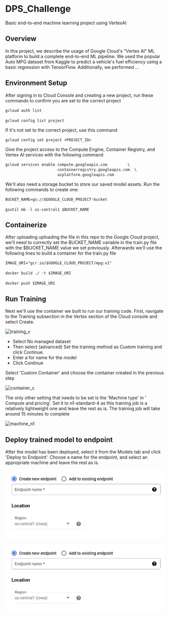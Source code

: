 # DPS_Challenge
Basic end-to-end machine learning project using VertexAI


## Overview ##
In this project, we describe the usage of Google Cloud's "Vertex AI" ML platform to build a complete end-to-end ML pipeline. We used the popular Auto MPG dataset from Kaggle to predict a vehicle's fuel efficiency using a basic regression with TensorFlow. Additionally, we performed ...


## Environment Setup ##
After signing in to Cloud Console and creating a new project, run these commands to confirm you are set to the correct project

```
gcloud auth list

gcloud config list project
```

If it's not set to the correct project, use this command

```
gcloud config set project <PROJECT_ID>
```

Give the project access to the Compute Engine, Container Registry, and Vertex AI services with the following command

```
gcloud services enable compute.googleapis.com         \
                       containerregistry.googleapis.com  \
                       aiplatform.googleapis.com
```

We'll also need a storage bucket to store our saved model assets. Run the following commands to create one:

```
BUCKET_NAME=gs://$GOOGLE_CLOUD_PROJECT-bucket

gsutil mb -l us-central1 $BUCKET_NAME
```


## Containerize ##

After uploading uploading the file in this repo to the Google Cloud project, we'll need to correctly set the BUCKET_NAME variable in the train.py file with the $BUCKET_NAME value we set previously. Afterwards we'll use the following lines to build a container for the train.py file

```
IMAGE_URI="gcr.io/$GOOGLE_CLOUD_PROJECT/mpg:v1"

docker build ./ -t $IMAGE_URI

docker push $IMAGE_URI
```


## Run Training ##

Next we'll use the container we built to run our training code. First, navigate to the Training subsection in the Vertex section of the Cloud console and select Create.

![training_v](https://codelabs.developers.google.com/codelabs/vertex-ai-custom-models/img/vertex-menu-training.png)

* Select No managed dataset
* Then select  (advanced) Set the training method as Custom training and click Continue.
* Enter a for name for the model 
* Click Continue

Select 'Custom Container' and choose the container created in the previous step

![container_c](https://codelabs.developers.google.com/codelabs/vertex-ai-custom-models/img/select-custom-container.png)

The only other setting that needs to be set is the 'Machine type' in ' Compute and pricing'. Set it to n1-standard-4 as this training job is a relatively lightweight one and leave the rest as is. The training job will take around 15 minutes to complete

![machine_n1](https://codelabs.developers.google.com/codelabs/vertex-ai-custom-models/img/machine-type-vertex.png)


## Deploy trained model to endpoint ##

After the model has been deployed, select it from the Models tab and click 'Deploy to Endpoint'. Choose a name for the endpoint, and select an appropriate machine and leave the rest as is.

![endpoint_name](https://github.com/Eiad21/DPS_Challenge/blob/main/images/endpointname.png?raw=true)

![endpoint_machine](https://github.com/Eiad21/DPS_Challenge/blob/main/images/endpointname.png?raw=true)